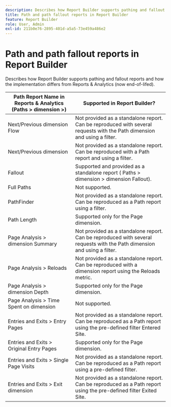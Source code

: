 ```yaml
---
description: Describes how Report Builder supports pathing and fallout reports and how the implementation differs from Reports & Analytics.
title: Path and path fallout reports in Report Builder
feature: Report Builder
role: User, Admin
exl-id: 211b0e76-2895-401d-a5a5-73e459a486e2
---
```

# Path and path fallout reports in Report Builder

Describes how Report Builder supports pathing and fallout reports and how the implementation differs from Reports & Analytics (now end-of-lifed).

|Path Report Name in Reports & Analytics (Paths >  dimension >)  | Supported in Report Builder? |
|--- |--- |
|Next/Previous  dimension Flow|Not provided as a standalone report. Can be reproduced with several requests with the Path dimension and using a filter.|
|Next/Previous  dimension|Not provided as a standalone report. Can be reproduced with a Path report and using a filter.|
|Fallout|Supported and provided as a standalone report ( Paths >  dimension >  dimension  Fallout).|
|Full Paths|Not supported.|
|PathFinder|Not provided as a standalone report. Can be reproduced as a Path report using a filter.|
|Path Length|Supported only for the Page dimension.|
|Page Analysis >  dimension Summary|Not provided as a standalone report. Can be reproduced with several requests with the Path dimension and using a filter.|
|Page Analysis > Reloads|Not provided as a standalone report. Can be reproduced with a dimension report using the  Reloads metric.|
|Page Analysis >  dimension Depth|Supported only for the Page dimension.|
|Page Analysis > Time Spent on  dimension|Not supported.|
|Entries and Exits > Entry Pages|Not provided as a standalone report. Can be reproduced as a Path report using the pre-defined filter  Entered Site.|
|Entries and Exits > Original Entry Pages|Supported only for the Page dimension.|
|Entries and Exits > Single Page Visits|Not provided as a standalone report. Can be reproduced as a Path report using a pre-defined filter.|
|Entries and Exits > Exit  dimension|Not provided as a standalone report. Can be reproduced as a Path report using the pre-defined filter  Exited Site.|
